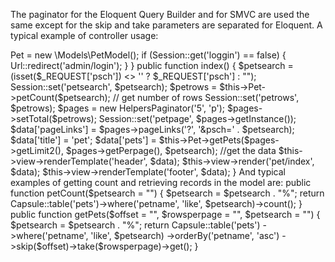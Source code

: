 The paginator for the Eloquent Query Builder and for SMVC are used the same
except for the skip and take parameters are separated for Eloquent. 
A typical example of controller usage:

<?php

namespace Controllers;

use Core\View;
use \Helpers\Url;
use \Helpers\Session;
use Helpers\Csrf;
use \Helpers\Paginator as HelpersPaginator;

class Pet extends \Core\Controller 
{


    private $Pet;

    public function __construct() {
        parent::__construct();
        $this->Pet = new \Models\PetModel();
        if (Session::get('loggin') == false) {
            Url::redirect('admin/login');
        }
    }

    public function index() {
        $petsearch = (isset($_REQUEST['psch']) <> '' ? $_REQUEST['psch'] : "");
        Session::set('petsearch', $petsearch);
        $petrows = $this->Pet->petCount($petsearch); // get number of rows
        Session::set('petrows', $petrows);
        $pages = new HelpersPaginator('5', 'p');
        $pages->setTotal($petrows);
        Session::set('petpage', $pages->getInstance());
        $data['pageLinks'] = $pages->pageLinks('?', '&psch=' . $petsearch);
        $data['title'] = 'pet';
        $data['pets'] = $this->Pet->getPets($pages->getLimit2(), $pages->getPerpage(), $petsearch); //get the data
        $this->view->renderTemplate('header', $data);
        $this->view->render('pet/index', $data);
        $this->view->renderTemplate('footer', $data);
    }

    And typical examples of getting count and retrieving records
    in the model are:

    public function petCount($petsearch = "") {
        $petsearch = $petsearch . "%";
        return Capsule::table('pets')->where('petname', 'like', $petsearch)->count();
    }

    
    public function getPets($offset = "", $rowsperpage = "", $petsearch = "") {
        $petsearch = $petsearch . "%";
        return Capsule::table('pets')
                        ->where('petname', 'like', $petsearch)
                        ->orderBy('petname', 'asc')
                        ->skip($offset)->take($rowsperpage)->get();
    }
    